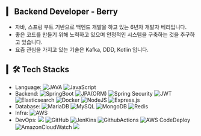 ## ▎ Backend Developer - Berry       
- 자바, 스프링 부트 기반으로 백엔드 개발을 하고 있는 6년차 개발자 베리입니다.
- 좋은 코드를 만들기 위해 노력하고 있으며 안정적인 시스템을 구축하는 것을 추구하고 있습니다.
- 요즘 관심을 가지고 있는 기술은 Kafka, DDD, Kotlin 입니다.

## ▎🛠 Tech Stacks
- Language: ![JAVA](https://img.shields.io/badge/Java-007396?style=for-the-badge&logo=OpenJDK&logoColor=white) ![JavaScript](https://img.shields.io/badge/JavaScript-F7DF1E?style=for-the-badge&logo=JavaScript&logoColor=black)
- Backend: ![SpringBoot](https://img.shields.io/badge/SpringBoot-6DB33F?style=for-the-badge&logo=SpringBoot&logoColor=white) ![JPA(ORM)](https://img.shields.io/badge/JPA-59666C?style=for-the-badge&logo=Hibernate&logoColor=white) ![Spring Security](https://img.shields.io/badge/SpringSecurity-6DB33F?style=for-the-badge&logo=springsecurity&logoColor=white) ![JWT](https://img.shields.io/badge/JWT-000000?style=for-the-badge&logo=jsonwebtokens&logoColor=white) ![Elasticsearch](https://img.shields.io/badge/elasticsearch-005571?style=for-the-badge&logo=jsonwebtokens&logoColor=white) ![Docker](https://img.shields.io/badge/Docker-2496ED?style=for-the-badge&logo=Docker&logoColor=white) ![NodeJS](https://img.shields.io/badge/node.js-6DA55F?style=for-the-badge&logo=node.js&logoColor=white) ![Express.js](https://img.shields.io/badge/express.js-%23404d59.svg?style=for-the-badge&logo=express&logoColor=%2361DAFB)
- Database: ![MariaDB](https://img.shields.io/badge/mariadb-003545.svg?style=for-the-badge&logo=mariadb&logoColor=white) ![MySQL](https://img.shields.io/badge/mysql-4479A1.svg?style=for-the-badge&logo=mysql&logoColor=white) ![MongoDB](https://img.shields.io/badge/MongoDB-%234ea94b.svg?style=for-the-badge&logo=mongodb&logoColor=white) ![Redis](https://img.shields.io/badge/redis-%23DD0031.svg?style=for-the-badge&logo=redis&logoColor=white)
- Infra: ![AWS](https://img.shields.io/badge/AWS-232F3E?style=flat&logo=amazonaws&logoColor=white)
- DevOps: <img src="https://img.shields.io/badge/Git-F05032?style=flat&logo=Git&logoColor=white"/> ![GitHub](https://img.shields.io/badge/GitHub-181717?style=flat&logo=github&logoColor=white) ![JenKins](https://img.shields.io/badge/Jenkins-D24939?style=flat&logo=Jenkins&logoColor=white) ![GithubActions](https://img.shields.io/badge/GithubActions-2088FF?style=flat&logo=githubactions&logoColor=white) ![AWS CodeDeploy](https://img.shields.io/badge/AWS_CodeDeploy-2088FF?style=flat&logoColor=white) ![AmazonCloudWatch](https://img.shields.io/badge/AmazonCloudWatch-FF4F8B?style=flat&logo=amazoncloudwatch&logoColor=white) <img src="https://img.shields.io/badge/Gradle-02303A?style=flat&logo=Gradle&logoColor=white"/>
